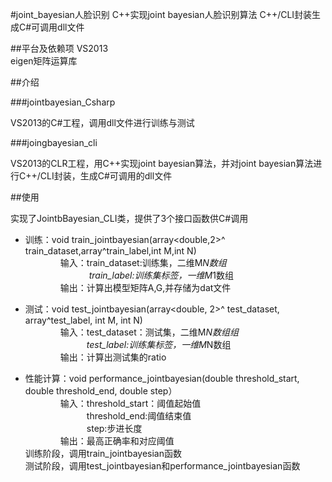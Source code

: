 #joint_bayesian人脸识别
		C++实现joint bayesian人脸识别算法
		C++/CLI封装生成C#可调用dll文件

##平台及依赖项
		VS2013      
		eigen矩阵运算库        

##介绍

###jointbayesian_Csharp

VS2013的C#工程，调用dll文件进行训练与测试

###joingbayesian_cli

VS2013的CLR工程，用C++实现joint bayesian算法，并对joint bayesian算法进行C++/CLI封装，生成C#可调用的dll文件



##使用

实现了JointbBayesian_CLI类，提供了3个接口函数供C#调用<br>

* 训练：void train_jointbayesian(array<double,2>^ train_dataset,array<int>^train_label,int M,int N)<br>
　　　　输入：train_dataset:训练集，二维M*N数组<br>
　　　　　　　 train_label:训练集标签，一维M*1数组<br>
　　　　输出：计算出模型矩阵A,G,并存储为dat文件

* 测试：void test_jointbayesian(array<double, 2>^ test_dataset, array<int>^test_label, int M, int N)<br>
　　　　输入：test_dataset：测试集，二维M*N数组组<br>
　　　　　　　test_label:训练集标签，一维M*N数组<br>
　　　　输出：计算出测试集的ratio<br>
* 性能计算：void performance_jointbayesian(double threshold_start, double threshold_end, double step）<br>
　　　　输入：threshold_start：阈值起始值 <br>
　　　　　　　threshold_end:阈值结束值<br>
　　　　　　　step:步进长度<br>
　　　　输出：最高正确率和对应阈值<br>
训练阶段，调用train_jointbayesian函数<br>
测试阶段，调用test_jointbayesian和performance_jointbayesian函数<br>

